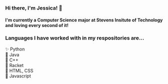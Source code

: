 <h3> Hi there, I'm Jessica! 👋 </h3>
<h4> I'm currently a Computer Science major at Stevens Insitute of Technology and loving every second of it! </h4>

<h3> Languages I have worked with in my respositories are... </h3>

<p>
✨ Python <br>
🌈 Java <br>
🍂 C++ <br>
🌻 Racket <br>
🌲 HTML, CSS <br>
🍄 Javascript <br>
</p>






